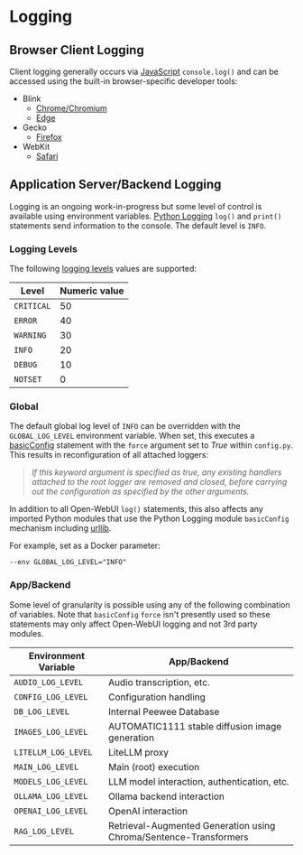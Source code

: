 # Logging

## Browser Client Logging ##

Client logging generally occurs via [JavaScript](https://developer.mozilla.org/en-US/docs/Web/API/console/log_static) `console.log()` and can be accessed using the built-in browser-specific developer tools:
* Blink
  * [Chrome/Chromium](https://developer.chrome.com/docs/devtools/)
  * [Edge](https://learn.microsoft.com/en-us/microsoft-edge/devtools-guide-chromium/overview)
* Gecko
  * [Firefox](https://firefox-source-docs.mozilla.org/devtools-user/)
* WebKit
  * [Safari](https://developer.apple.com/safari/tools/)

## Application Server/Backend Logging ##

Logging is an ongoing work-in-progress but some level of control is available using environment variables. [Python Logging](https://docs.python.org/3/howto/logging.html) `log()` and `print()` statements send information to the console. The default level is `INFO`.

### Logging Levels ###

The following [logging levels](https://docs.python.org/3/howto/logging.html#logging-levels) values are supported:

| Level      | Numeric value |
| ---------- | ------------- |
| `CRITICAL` | 50            |
| `ERROR`    | 40            |
| `WARNING`  | 30            |
| `INFO`     | 20            |
| `DEBUG`    | 10            |
| `NOTSET`   | 0             |

### Global ###

The default global log level of `INFO` can be overridden with the `GLOBAL_LOG_LEVEL` environment variable. When set, this executes a [basicConfig](https://docs.python.org/3/library/logging.html#logging.basicConfig) statement with the `force` argument set to *True* within `config.py`. This results in reconfiguration of all attached loggers:
> _If this keyword argument is specified as true, any existing handlers attached to the root logger are removed and closed, before carrying out the configuration as specified by the other arguments._

In addition to all Open-WebUI `log()` statements, this also affects any imported Python modules that use the Python Logging module `basicConfig` mechanism including [urllib](https://docs.python.org/3/library/urllib.html).

For example, set as a Docker parameter:
```
--env GLOBAL_LOG_LEVEL="INFO"
```

### App/Backend ###

Some level of granularity is possible using any of the following combination of variables. Note that `basicConfig` `force` isn't presently used so these statements may only affect Open-WebUI logging and not 3rd party modules.

| Environment Variable | App/Backend                                                       |
| -------------------- | ----------------------------------------------------------------- |
| `AUDIO_LOG_LEVEL`    | Audio transcription, etc.                                         |
| `CONFIG_LOG_LEVEL`   | Configuration handling                                            |
| `DB_LOG_LEVEL`       | Internal Peewee Database                                          |
| `IMAGES_LOG_LEVEL`   | AUTOMATIC1111 stable diffusion image generation                   |
| `LITELLM_LOG_LEVEL`  | LiteLLM proxy                                                     |
| `MAIN_LOG_LEVEL`     | Main (root) execution                                             |
| `MODELS_LOG_LEVEL`   | LLM model interaction, authentication, etc.                       |
| `OLLAMA_LOG_LEVEL`   | Ollama backend interaction                                        |
| `OPENAI_LOG_LEVEL`   | OpenAI interaction                                                |
| `RAG_LOG_LEVEL`      | Retrieval-Augmented Generation using Chroma/Sentence-Transformers |
